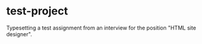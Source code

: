 # test-project
Typesetting a test assignment from an interview for the position "HTML site designer".
